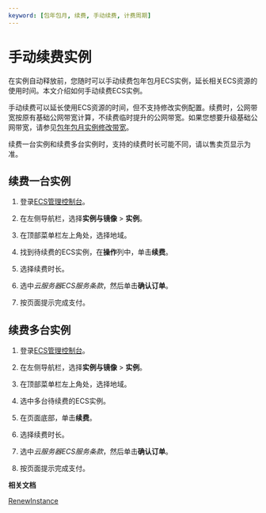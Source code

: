 ```yaml
---
keyword: [包年包月, 续费, 手动续费, 计费周期]
---
```


# 手动续费实例

在实例自动释放前，您随时可以手动续费包年包月ECS实例，延长相关ECS资源的使用时间。本文介绍如何手动续费ECS实例。

手动续费可以延长使用ECS资源的时间，但不支持修改实例配置。续费时，公网带宽按原有基础公网带宽计算，不续费临时提升的公网带宽。如果您想要升级基础公网带宽，请参见[包年包月实例修改带宽](/intl.zh-CN/实例/升降配实例/修改带宽配置/包年包月实例修改带宽.md)。

续费一台实例和续费多台实例时，支持的续费时长可能不同，请以售卖页显示为准。

## 续费一台实例

1.  登录[ECS管理控制台](https://ecs.console.aliyun.com)。

2.  在左侧导航栏，选择**实例与镜像** \> **实例**。

3.  在顶部菜单栏左上角处，选择地域。

4.  找到待续费的ECS实例，在**操作**列中，单击**续费**。

5.  选择续费时长。

6.  选中*云服务器ECS服务条款*，然后单击**确认订单**。

7.  按页面提示完成支付。


## 续费多台实例

1.  登录[ECS管理控制台](https://ecs.console.aliyun.com)。

2.  在左侧导航栏，选择**实例与镜像** \> **实例**。

3.  在顶部菜单栏左上角处，选择地域。

4.  选中多台待续费的ECS实例。

5.  在页面底部，单击**续费**。

6.  选择续费时长。

7.  选中*云服务器ECS服务条款*，然后单击**确认订单**。

8.  按页面提示完成支付。


**相关文档**  


[RenewInstance](/intl.zh-CN/API参考/实例/RenewInstance.md)

